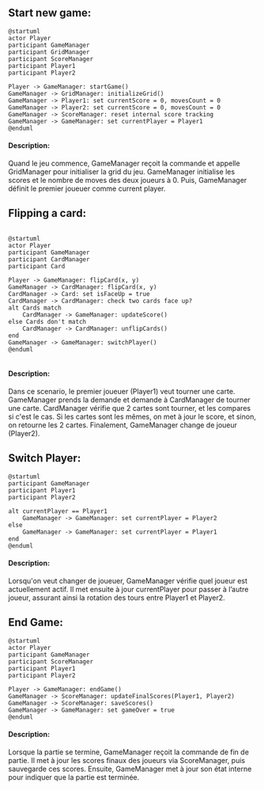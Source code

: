 ## Start new game:

```plantuml
@startuml
actor Player
participant GameManager
participant GridManager
participant ScoreManager
participant Player1
participant Player2

Player -> GameManager: startGame()
GameManager -> GridManager: initializeGrid()
GameManager -> Player1: set currentScore = 0, movesCount = 0
GameManager -> Player2: set currentScore = 0, movesCount = 0
GameManager -> ScoreManager: reset internal score tracking
GameManager -> GameManager: set currentPlayer = Player1
@enduml
```

#### Description:

Quand le jeu commence, GameManager reçoit la commande et appelle GridManager pour initialiser la grid du jeu. GameManager initialise les scores et le nombre de moves des deux joueurs à 0. Puis, GameManager définit le premier joueuer comme current player.

## Flipping a card:


```plantuml

@startuml
actor Player
participant GameManager
participant CardManager
participant Card

Player -> GameManager: flipCard(x, y)
GameManager -> CardManager: flipCard(x, y)
CardManager -> Card: set isFaceUp = true
CardManager -> CardManager: check two cards face up?
alt Cards match
    CardManager -> GameManager: updateScore()
else Cards don't match
    CardManager -> CardManager: unflipCards()
end
GameManager -> GameManager: switchPlayer()
@enduml


```
#### Description:

Dans ce scenario, le premier joueuer (Player1) veut tourner une carte. GameManager prends la demande et demande à CardManager de tourner une carte. CardManager vérifie que 2 cartes sont tourner, et les compares si c'est le cas. Si les cartes sont les mêmes, on met à jour le score, et sinon, on retourne les 2 cartes. Finalement, GameManager change de joueur (Player2).


## Switch Player:

```plantuml
@startuml
participant GameManager
participant Player1
participant Player2

alt currentPlayer == Player1
    GameManager -> GameManager: set currentPlayer = Player2
else
    GameManager -> GameManager: set currentPlayer = Player1
end
@enduml
```

#### Description:

Lorsqu'on veut changer de joueuer, GameManager vérifie quel joueur est actuellement actif. Il met ensuite à jour currentPlayer pour passer à l’autre joueur, assurant ainsi la rotation des tours entre Player1 et Player2.
## End Game:

```plantuml
@startuml
actor Player
participant GameManager
participant ScoreManager
participant Player1
participant Player2

Player -> GameManager: endGame()
GameManager -> ScoreManager: updateFinalScores(Player1, Player2)
GameManager -> ScoreManager: saveScores()
GameManager -> GameManager: set gameOver = true
@enduml

```
#### Description:

Lorsque la partie se termine, GameManager reçoit la commande de fin de partie. Il met à jour les scores finaux des joueurs via ScoreManager, puis sauvegarde ces scores. Ensuite, GameManager met à jour son état interne pour indiquer que la partie est terminée.